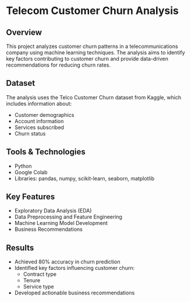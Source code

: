 # Telecom Customer Churn Analysis

## Overview
This project analyzes customer churn patterns in a telecommunications company using machine learning techniques. The analysis aims to identify key factors contributing to customer churn and provide data-driven recommendations for reducing churn rates.

## Dataset
The analysis uses the Telco Customer Churn dataset from Kaggle, which includes information about:
- Customer demographics
- Account information
- Services subscribed
- Churn status

## Tools & Technologies
- Python
- Google Colab
- Libraries: pandas, numpy, scikit-learn, seaborn, matplotlib

## Key Features
- Exploratory Data Analysis (EDA)
- Data Preprocessing and Feature Engineering
- Machine Learning Model Development
- Business Recommendations

## Results
- Achieved 80% accuracy in churn prediction
- Identified key factors influencing customer churn:
  - Contract type
  - Tenure
  - Service type
- Developed actionable business recommendations
